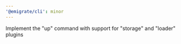 ```yaml
---
'@emigrate/cli': minor
---
```


Implement the "up" command with support for "storage" and "loader" plugins
